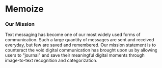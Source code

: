 # Memoize

### Our Mission
Text messaging has become one of our most widely used forms of communication. Such a large quantity of messages are sent and received everyday, but few are saved and remembered. Our mission statement is to counteract the void digital communication has brought upon us by allowing users to "journal" and save their meaningful digital moments through image-to-text recognition and categorization. 

